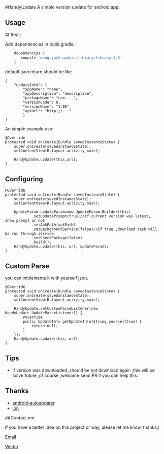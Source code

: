 #HandyUpdate
A simple version update for android app.

## Usage

At first :

Add dependencies in build.gradle.

```groovy
	dependencies {
	   compile 'wang.jack.update.library:library:1.0'
	}
```

default json return should be like

    {
        "updateInfo": {
            "appName": "name",
            "appDescription": "description",
            "packageName": "com....",
            "versionCode": 9,
            "versionName": "1.08",
            "apkUrl": "http://..."
            }
    }

An simple example use:

    @Override
    protected void onCreate(Bundle savedInstanceState) {
        super.onCreate(savedInstanceState);
        setContentView(R.layout.activity_main);

        HandyUpdate.update(this,url);
    }  
    
## Configuring

    @Override
    protected void onCreate(Bundle savedInstanceState) {
        super.onCreate(savedInstanceState);
        setContentView(R.layout.activity_main);

        UpdateParam updateParam=new UpdateParam.Builder(this)
                .setUpdatePrompt(true)//if current version was latest, show prompt or not
                .setApkPath(apkPath)
                .setBackgroundService(false)//if true ,download task will be run through service
                .setCheckPackage(false)
                .build();
        HandyUpdate.update(this, url, updateParam);
    }

## Custom Parse

you can implements it with yourself json.

    @Override
    protected void onCreate(Bundle savedInstanceState) {
        super.onCreate(savedInstanceState);
        setContentView(R.layout.activity_main);

        HandyUpdate.setCustomParseListener(new HandyUpdate.UpdateParseListener() {
            @Override
            public UpdateInfo getUpdateInfo(String yourselfJson) {
                return null;
            }
        });
        HandyUpdate.update(this, url);
    }
    
## Tips 

- if version was downloaded ,should be not download again ,this will be solve future ,of course ,welcome send PR if you can help this.

## Thanks
- [android-autoupdater](https://github.com/SnowdreamFramework/android-autoupdater)
- [ion](https://github.com/koush/ion)

##Contact me

 if you have a better idea on this project or way, please let me know, thanks:)

[Email](mailto:81813780@qq.com)

[Weibo](http://weibo.com/601265161)
